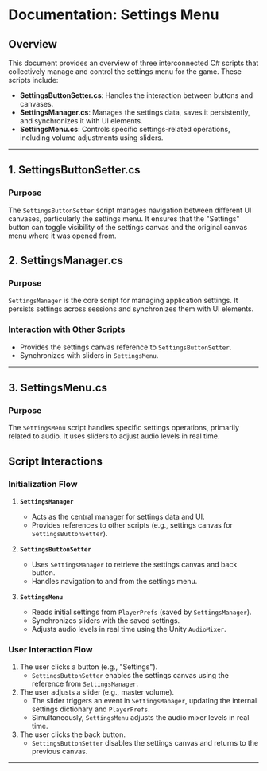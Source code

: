 # Documentation: Settings Menu

## Overview
This document provides an overview of three interconnected C# scripts that collectively manage and control the settings menu for the game. These scripts include:
- **SettingsButtonSetter.cs**: Handles the interaction between buttons and canvases.
- **SettingsManager.cs**: Manages the settings data, saves it persistently, and synchronizes it with UI elements.
- **SettingsMenu.cs**: Controls specific settings-related operations, including volume adjustments using sliders.

---

## **1. SettingsButtonSetter.cs**

### Purpose
The `SettingsButtonSetter` script manages navigation between different UI canvases, particularly the settings menu. It ensures that the "Settings" button can toggle visibility of the settings canvas and the original canvas menu where it was opened from.


## **2. SettingsManager.cs**

### Purpose
`SettingsManager` is the core script for managing application settings. It persists settings across sessions and synchronizes them with UI elements.

### Interaction with Other Scripts
- Provides the settings canvas reference to `SettingsButtonSetter`.
- Synchronizes with sliders in `SettingsMenu`.

---

## **3. SettingsMenu.cs**

### Purpose
The `SettingsMenu` script handles specific settings operations, primarily related to audio. It uses sliders to adjust audio levels in real time.

## **Script Interactions**

### Initialization Flow
1. **`SettingsManager`**
   - Acts as the central manager for settings data and UI.
   - Provides references to other scripts (e.g., settings canvas for `SettingsButtonSetter`).

2. **`SettingsButtonSetter`**
   - Uses `SettingsManager` to retrieve the settings canvas and back button.
   - Handles navigation to and from the settings menu.

3. **`SettingsMenu`**
   - Reads initial settings from `PlayerPrefs` (saved by `SettingsManager`).
   - Synchronizes sliders with the saved settings.
   - Adjusts audio levels in real time using the Unity `AudioMixer`.

### User Interaction Flow
1. The user clicks a button (e.g., "Settings").
   - `SettingsButtonSetter` enables the settings canvas using the reference from `SettingsManager`.
2. The user adjusts a slider (e.g., master volume).
   - The slider triggers an event in `SettingsManager`, updating the internal settings dictionary and `PlayerPrefs`.
   - Simultaneously, `SettingsMenu` adjusts the audio mixer levels in real time.
3. The user clicks the back button.
   - `SettingsButtonSetter` disables the settings canvas and returns to the previous canvas.

---
